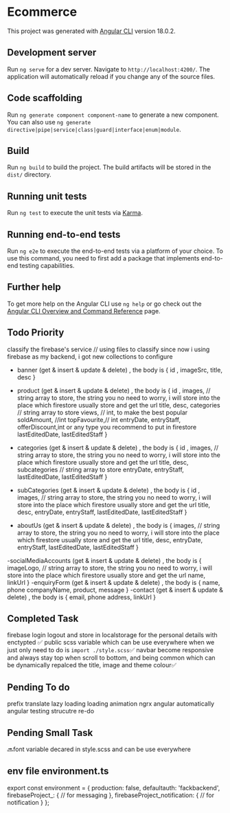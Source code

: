 # Ecommerce

This project was generated with [Angular CLI](https://github.com/angular/angular-cli) version 18.0.2.

## Development server

Run `ng serve` for a dev server. Navigate to `http://localhost:4200/`. The application will automatically reload if you change any of the source files.

## Code scaffolding

Run `ng generate component component-name` to generate a new component. You can also use `ng generate directive|pipe|service|class|guard|interface|enum|module`.

## Build

Run `ng build` to build the project. The build artifacts will be stored in the `dist/` directory.

## Running unit tests

Run `ng test` to execute the unit tests via [Karma](https://karma-runner.github.io).

## Running end-to-end tests

Run `ng e2e` to execute the end-to-end tests via a platform of your choice. To use this command, you need to first add a package that implements end-to-end testing capabilities.

## Further help

To get more help on the Angular CLI use `ng help` or go check out the [Angular CLI Overview and Command Reference](https://angular.dev/tools/cli) page.

## Todo Priority
classify the firebase's service // using files to classify
since now i using firebase as my backend, i got new collections to configure
- banner (get & insert & update & delete) , the body is {
    id ,
    imageSrc,
    title,
    desc 
    } 

- product (get & insert & update & delete) , the body is {
    id ,
    images, // string array to store, the string you no need to worry, i will store into the place which firestore usually store and get the url
    title,
    desc,
    categories // string array to store
    views, // int, to make the best popular
    soldAmount, //int
    topFavourite,// int
    entryDate,
    entryStaff,
    offerDiscount,int or any type you recommend to put in firestore
    lastEditedDate,
    lastEditedStaff
    } 
- categories (get & insert & update & delete) , the body is {
    id ,
    images, // string array to store, the string you no need to worry, i will store into the place which firestore usually store and get the url
    title,
    desc,
    subcategories // string array to store
    entryDate,
    entryStaff,
    lastEditedDate,
    lastEditedStaff
    } 
- subCategories (get & insert & update & delete) , the body is {
    id ,
    images, // string array to store, the string you no need to worry, i will store into the place which firestore usually store and get the url
    title,
    desc,
    entryDate,
    entryStaff,
    lastEditedDate,
    lastEditedStaff
    } 

- aboutUs (get & insert & update & delete) , the body is {
    images, // string array to store, the string you no need to worry, i will store into the place which firestore usually store and get the url
    title,
    desc,
    entryDate,
    entryStaff,
    lastEditedDate,
    lastEditedStaff
  } 

-socialMediaAccounts (get & insert & update & delete) , the body is {
    imageLogo, // string array to store, the string you no need to worry, i will store into the place which firestore usually store and get the url
    name,
    linkUrl
  } 
  -enquiryForm (get & insert & update & delete) , the body is {
    name,
    phone
    companyName,
    product,
    message
  } 
  -contact (get & insert & update & delete) , the body is {
    email,
    phone
    address,
    linkUrl
  } 


## Completed Task
firebase login logout and store in localstorage for the personal details with enctypted ✅
public scss variable which can be use everywhere when we just only need to do is `import ./style.scss`✅
navbar become responsive and always stay top when scroll to bottom, and being common which can be dynamically repalced the title, image and theme colour✅ 
## Pending To do
prefix translate
lazy loading
loading animation
ngrx angular
automatically angular testing
strucutre re-do
## Pending Small Task
🔜font variable decared in style.scss and can be use everywhere

## env file environment.ts
export const environment = {
  production: false,
  defaultauth: 'fackbackend',
  firebaseProject_: { // for messaging
  },
  firebaseProject_notification: { // for notification
  }
};


